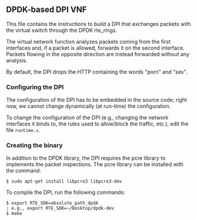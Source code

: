 ## DPDK-based DPI VNF

This file contains the instructions to build a DPI that exchanges packets with the virtual switch
through the DPDK rte_rings.

The virtual network function analyzes packets coming from the first interfaces and, if a packet is
allowed, forwards it on the second interface. Packets flowing in the opposite direction are instead
forwarded without any analysis.

By default, the DPI drops the HTTP containing the words "porn" and "sex".

### Configuring the DPI

The configuration of the DPI has to be embedded in the source code; right now, we cannot change dynamically (at run-time) the configuration.

To change the configuration of the DPI (e.g., changing the network interfaces it binds to, the rules used to allow/block the traffic, etc.), edit the file `runtime.c`.

### Creating the binary

In addition to the DPDK library, the DPI requires the pcre library to implements the packet inspections. 
The pcre library can be installed with the command:

	$ sudo apt-get install libpcre3 libpcre3-dev

To compile the DPI, run the following commands:

	$ export RTE_SDK=absolute_path_dpdk  
	; e.g., export RTE_SDK=~/Desktop/dpdk-dev
	$ make
